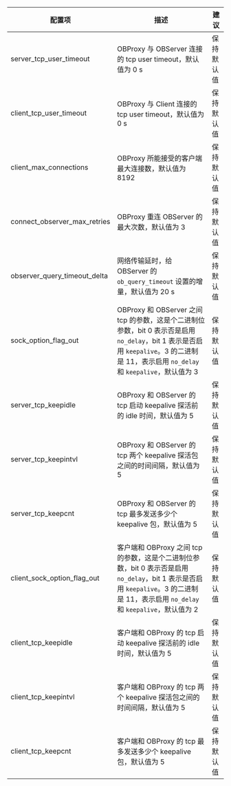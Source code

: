 | 配置项 | 描述 | 建议 |
| --- | --- | --- |
| server_tcp_user_timeout | OBProxy 与 OBServer 连接的 tcp user timeout，默认值为 0 s | 保持默认值 |
| client_tcp_user_timeout | OBProxy 与 Client 连接的 tcp user timeout，默认值为 0 s | 保持默认值 |
| client_max_connections | OBProxy 所能接受的客户端最大连接数，默认值为 8192 | 保持默认值 |
| connect_observer_max_retries | OBProxy 重连 OBServer 的最大次数，默认值为 3 | 保持默认值 |
| observer_query_timeout_delta | 网络传输延时，给 OBServer 的 `ob_query_timeout` 设置的增量，默认值为 20 s | 保持默认值 |
| sock_option_flag_out | OBProxy 和 OBServer 之间 tcp 的参数，这是个二进制位参数，bit 0 表示否是启用 `no_delay`，bit 1 表示是否启用 `keepalive`。3 的二进制是 11，表示启用 `no_delay` 和 `keepalive`，默认值为 3 | 保持默认值 |
| server_tcp_keepidle | OBProxy 和 OBServer 的 tcp 启动 keepalive 探活前的 idle 时间，默认值为 5 | 保持默认值 |
| server_tcp_keepintvl | OBProxy 和 OBServer 的 tcp 两个 keepalive 探活包之间的时间间隔，默认值为 5 | 保持默认值 |
| server_tcp_keepcnt | OBProxy 和 OBServer 的 tcp 最多发送多少个 keepalive 包，默认值为 5 | 保持默认值 |
| client_sock_option_flag_out | 客户端和 OBProxy 之间 tcp 的参数，这是个二进制位参数，bit 0 表示否是启用 `no_delay`，bit 1 表示是否启用 `keepalive`。3 的二进制是 11，表示启用 `no_delay` 和 `keepalive`，默认值为 2 | 保持默认值 |
| client_tcp_keepidle | 客户端和 OBProxy 的 tcp 启动 keepalive 探活前的 idle 时间，默认值为 5 | 保持默认值 |
| client_tcp_keepintvl | 客户端和 OBProxy 的 tcp 两个 keepalive 探活包之间的时间间隔，默认值为 5 | 保持默认值 |
| client_tcp_keepcnt | 客户端和 OBProxy 的 tcp 最多发送多少个 keepalive 包，默认值为 5 | 保持默认值 |

